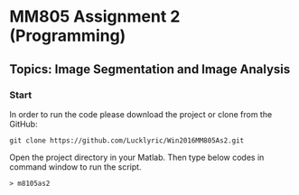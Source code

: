 # MM805 Assignment 2 (Programming)

## Topics: Image Segmentation and Image Analysis

### Start

In order to run the code please download the project or clone from the GitHub:
``````
git clone https://github.com/Lucklyric/Win2016MM805As2.git
``````

Open the project directory in your Matlab. Then type below codes in command window to run the script.

``````
> m8105as2
``````

